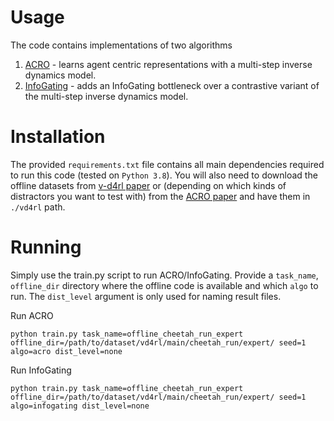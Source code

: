 # Usage 

The code contains implementations of two algorithms

1. [ACRO](https://arxiv.org/abs/2211.00164) - learns agent centric representations with a multi-step inverse dynamics model.
2. [InfoGating](https://arxiv.org/pdf/2303.06121.pdf) - adds an InfoGating bottleneck over a contrastive variant of the multi-step inverse dynamics model.

# Installation

The provided `requirements.txt` file contains all main dependencies required to run this code (tested on `Python 3.8`). You will also need to download the offline datasets from [v-d4rl paper](https://drive.google.com/drive/folders/15HpW6nlJexJP5A4ygGk-1plqt9XdcWGI) or (depending on which kinds of distractors you want to test with) from the [ACRO paper](https://drive.google.com/drive/folders/1HsksquQ6gKQUDj_1Qe7dc-R_h8m6A1H3) and have them in `./vd4rl` path.

# Running

Simply use the train.py script to run ACRO/InfoGating. Provide a `task_name`, `offline_dir` directory where the offline code is available and which `algo` to run. The `dist_level` argument is only used for naming result files.

Run ACRO
```
python train.py task_name=offline_cheetah_run_expert offline_dir=/path/to/dataset/vd4rl/main/cheetah_run/expert/ seed=1 algo=acro dist_level=none
```

Run InfoGating
```
python train.py task_name=offline_cheetah_run_expert offline_dir=/path/to/dataset/vd4rl/main/cheetah_run/expert/ seed=1 algo=infogating dist_level=none
```
